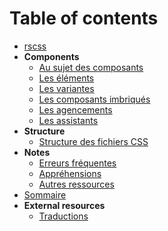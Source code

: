 # Table of contents

- [rscss](../README.md)
- **Components**
  - [Au sujet des composants](components.md)
  - [Les éléments](elements.md)
  - [Les variantes](variants.md)
  - [Les composants imbriqués](nested-components.md)
  - [Les agencements](layouts.md)
  - [Les assistants](helpers.md)
- **Structure**
  - [Structure des fichiers CSS](css-structure.md)
- **Notes**
  - [Erreurs fréquentes](pitfalls.md)
  - [Appréhensions](apprehensions.md)
  - [Autres ressources](other-resources.md)
- [Sommaire](summary.md)
- **External resources**
  - [Traductions](translations.md)
